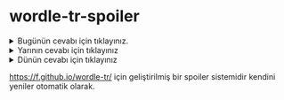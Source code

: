# wordle-tr-spoiler

<details>
  <summary>Bugünün cevabı için tıklayınız.</summary>
  <br>
    <b> aktar </b>
</details>

<details>
  <summary>Yarının cevabı için tıklayınız</summary>
  <br>
   <b> rasıt </b>
</details>

<details>
  <summary>Dünün cevabı için tıklayınız </summary>
  <br>
  <b> mehaz </b>
</details>

https://f.github.io/wordle-tr/ için geliştirilmiş bir spoiler sistemidir kendini yeniler otomatik olarak.

